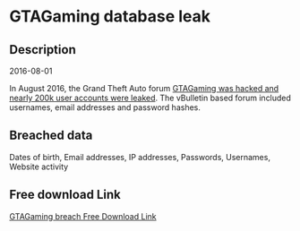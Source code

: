 # GTAGaming database leak

## Description

2016-08-01

In August 2016, the Grand Theft Auto forum <a href="https://motherboard.vice.com/read/grand-theft-auto-fan-site-hacked" target="_blank" rel="noopener">GTAGaming was hacked and nearly 200k user accounts were leaked</a>. The vBulletin based forum included usernames, email addresses and password hashes.

## Breached data

Dates of birth, Email addresses, IP addresses, Passwords, Usernames, Website activity

## Free download Link

[GTAGaming breach Free Download Link](https://tinyurl.com/2b2k277t)